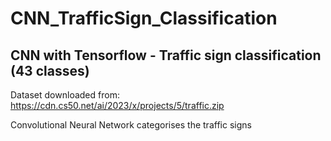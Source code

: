 # CNN_TrafficSign_Classification
## CNN with Tensorflow - Traffic sign classification (43 classes)

Dataset downloaded from: https://cdn.cs50.net/ai/2023/x/projects/5/traffic.zip

Convolutional Neural Network categorises the traffic signs
